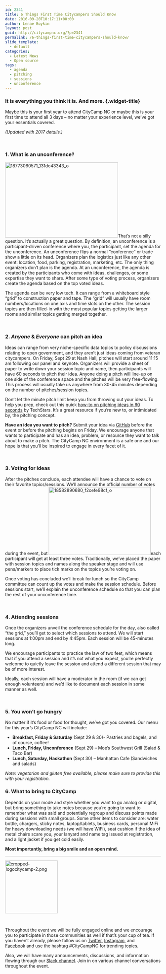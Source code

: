 ```yaml
---
id: 2341
title: 6 Things First Time Citycampers Should Know
date: 2016-09-20T10:17:11+00:00
author: Lenae Boykin
layout: post
guid: http://citycampnc.org/?p=2341
permalink: /6-things-first-time-citycampers-should-know/
slide_template:
  - default
categories:
  - Latest News
  - Open source
tags:
  - agenda
  - pitching
  - sessions
  - unconference
---
```

### It is everything you think it is. And more. {.widget-title}

Maybe this is your first year to attend CityCamp NC or maybe this is your first time to attend all 3 days &#8211; no matter your experience level, we&#8217;ve got your essentials covered.

_(Updated with 2017 details.)_

&nbsp;

### 1. What is an unconference?

<img class=" wp-image-1761 alignright" src="http://citycampnc.org/wp-content/uploads/2015/06/18773060571_131dc43343_o-300x199.jpg" sizes="(max-width: 365px) 100vw, 365px" srcset="http://i2.wp.com/citycampnc.org/wp-content/uploads/2015/06/18773060571_131dc43343_o.jpg?resize=300%2C199 300w, http://i2.wp.com/citycampnc.org/wp-content/uploads/2015/06/18773060571_131dc43343_o.jpg?resize=768%2C510 768w, http://i2.wp.com/citycampnc.org/wp-content/uploads/2015/06/18773060571_131dc43343_o.jpg?resize=1024%2C680 1024w, http://i2.wp.com/citycampnc.org/wp-content/uploads/2015/06/18773060571_131dc43343_o.jpg?resize=1200%2C797 1200w, http://i2.wp.com/citycampnc.org/wp-content/uploads/2015/06/18773060571_131dc43343_o.jpg?w=2280 2280w, http://i2.wp.com/citycampnc.org/wp-content/uploads/2015/06/18773060571_131dc43343_o.jpg?w=3420 3420w" alt="18773060571_131dc43343_o" width="365" height="242" data-id="1761" />That&#8217;s not a silly question. It&#8217;s actually a great question. By definition, an unconference is a participant-driven conference where you, the participant, set the agenda for the unconference. An unconference flips a normal &#8220;conference&#8221; or trade show a little on its head. Organizers plan the logistics just like any other event: location, food, parking, registration, marketing, etc. The only thing organizers don&#8217;t plan is the agenda. At an unconference, the agenda is created by the participants who come with ideas, challenges, or some expertise they want to share. After some type of voting process, organizers create the agenda based on the top voted ideas.

The agenda can be very low tech. It can range from a whiteboard style &#8220;grid&#8221; to construction paper and tape. The &#8220;grid&#8221; will usually have room numbers/locations on one axis and time slots on the other. The session topics are then filled-in with the most popular topics getting the larger rooms and similar topics getting merged together.

&nbsp;

### 2. _Anyone_ & _Everyone_ can pitch an idea

Ideas can range from very niche-specific data topics to policy discussions relating to open government, and they aren&#8217;t just ideas coming from veteran citycampers. On Friday, Sept 29 at Nash Hall, pitches will start around 11:15 am following our panel and keynote. Organizers will provide a sheet of paper to write down your session topic and name, then participants will have 60 seconds to pitch their idea. Anyone doing a pitch will line-up on one side of the conference space and the pitches will be very free-flowing. This process will usually take us anywhere from 30-45 minutes depending on the number of pitches/session topics.

Don&#8217;t let the minute pitch limit keep you from throwing out your ideas. To help you prep, check out this quick <a href="http://www.techstars.com/content/uncategorized/pitch-idea-60-seconds/" target="_blank" rel="noopener">how-to on pitching ideas in 60 seconds</a> by TechStars. It&#8217;s a great resource if you&#8217;re new to, or intimidated by, the pitching concept.

**Have an idea you want to pitch?** Submit your idea via [GitHub](https://github.com/codeforraleigh/CityCampNC/issues/693) before the event or before the pitching begins on Friday. We encourage anyone that wants to participate and has an idea, problem, or resource they want to talk about to make a pitch. The CityCamp NC environment is a safe one and our hope is that you&#8217;ll be inspired to engage in every facet of it.

&nbsp;

### 3. Voting for ideas

After the pitches conclude, each attendee will have a chance to vote on their favorite topics/sessions. We&#8217;ll announce the official number of votes during the event, but <img class="wp-image-1880 alignleft" src="http://citycampnc.org/wp-content/uploads/2015/06/18582890680_f2cefe98cf_o-300x199.jpg" sizes="(max-width: 330px) 100vw, 330px" srcset="http://i1.wp.com/citycampnc.org/wp-content/uploads/2015/06/18582890680_f2cefe98cf_o.jpg?resize=300%2C199 300w, http://i1.wp.com/citycampnc.org/wp-content/uploads/2015/06/18582890680_f2cefe98cf_o.jpg?resize=768%2C510 768w, http://i1.wp.com/citycampnc.org/wp-content/uploads/2015/06/18582890680_f2cefe98cf_o.jpg?resize=1024%2C680 1024w, http://i1.wp.com/citycampnc.org/wp-content/uploads/2015/06/18582890680_f2cefe98cf_o.jpg?resize=1200%2C797 1200w, http://i1.wp.com/citycampnc.org/wp-content/uploads/2015/06/18582890680_f2cefe98cf_o.jpg?w=2280 2280w, http://i1.wp.com/citycampnc.org/wp-content/uploads/2015/06/18582890680_f2cefe98cf_o.jpg?w=3420 3420w" alt="18582890680_f2cefe98cf_o" width="330" height="219" data-id="1880" />each participant will get at least three votes. Traditionally, we&#8217;ve placed the paper with session topics and names along the speaker stage and will use pens/markers to place tick marks on the topics you&#8217;re voting on.

Once voting has concluded we&#8217;ll break for lunch so the CityCamp committee can count up the votes and make the session schedule. Before sessions start, we&#8217;ll explain the unconference schedule so that you can plan the rest of your unconference time.

&nbsp;

### 4. Attending sessions

Once the organizers unveil the conference schedule for the day, also called &#8220;the grid,&#8221; you&#8217;ll get to select which sessions to attend. We will start sessions at 1:00pm and end by 4:45pm. Each session will be 45-minutes long.

We encourage participants to practice the law of two feet, which means that if you attend a session and it&#8217;s not what you expect, you&#8217;re perfectly welcome to quietly leave the session and attend a different session that may be of more interest.

Ideally, each session will have a moderator in the room (if we can get enough volunteers) and we&#8217;d like to document each session in some manner as well.

&nbsp;

### 5. You won&#8217;t go hungry

No matter if it&#8217;s food or food for thought, we&#8217;ve got you covered. Our menu for this year&#8217;s CityCamp NC will include:

  * **Breakfast, Friday & Saturday** (Sept 29 & 30)- Pastries and bagels, and of course, coffee!
  * **Lunch, Friday, Unconference** (Sept 29) &#8211; Moe’s Southwest Grill (Salad & Taco Bar)
  * **Lunch, Saturday, Hackathon** (Sept 30) &#8211; Manhattan Cafe (Sandwiches and salads)

_Note: vegetarian and gluten free available, please make sure to provide this with your registration._

### 6. What to bring to CityCamp

Depends on your mode and style whether you want to go analog or digital, but bring something to take notes because you&#8217;re going to want to remember what was said and potentially regroup and discuss points made during sessions with small groups. Some other items to consider are: water bottle, chargers, sticky notes, laptop/tablets, business cards, personal MiFi for heavy downloading needs (we will have WiFi), seat cushion if the idea of metal chairs scare you, your lanyard and name tag issued at registration, and a light jacket if you get cold easily.

**Most importantly, bring a big smile and an open mind.**

* * *

<img class="wp-image-2079 alignright" src="http://citycampnc.org/wp-content/uploads/2016/08/cropped-logocitycamp-2-300x300.png" sizes="(max-width: 170px) 100vw, 170px" srcset="http://i2.wp.com/citycampnc.org/wp-content/uploads/2016/08/cropped-logocitycamp-2.png?resize=300%2C300 300w, http://i2.wp.com/citycampnc.org/wp-content/uploads/2016/08/cropped-logocitycamp-2.png?resize=150%2C150 150w, http://i2.wp.com/citycampnc.org/wp-content/uploads/2016/08/cropped-logocitycamp-2.png?resize=60%2C60 60w, http://i2.wp.com/citycampnc.org/wp-content/uploads/2016/08/cropped-logocitycamp-2.png?resize=270%2C270 270w, http://i2.wp.com/citycampnc.org/wp-content/uploads/2016/08/cropped-logocitycamp-2.png?resize=192%2C192 192w, http://i2.wp.com/citycampnc.org/wp-content/uploads/2016/08/cropped-logocitycamp-2.png?resize=180%2C180 180w, http://i2.wp.com/citycampnc.org/wp-content/uploads/2016/08/cropped-logocitycamp-2.png?resize=32%2C32 32w, http://i2.wp.com/citycampnc.org/wp-content/uploads/2016/08/cropped-logocitycamp-2.png?w=512 512w" alt="cropped-logocitycamp-2.png" width="170" height="170" data-id="2079" />

&nbsp;

Throughout the event we will be fully engaged online and we encourage you to participate in those communities as well if that&#8217;s your cup of tea. If you haven&#8217;t already, please follow us on <a href="https://twitter.com/citycampnc" target="_blank" rel="noopener">Twitter</a>, <a href="https://www.instagram.com/citycampnc/" target="_blank" rel="noopener">Instagram</a>, and <a href="https://www.facebook.com/CityCampNC/" target="_blank" rel="noopener">Facebook</a> and use the hashtag #CityCampNC for trending topics.

Also, we will have many announcements, discussions, and information flowing through our <a href="https://citycampnc-signup.herokuapp.com/" target="_blank" rel="noopener">Slack channel</a>. Join in on various channel conversations throughout the event.